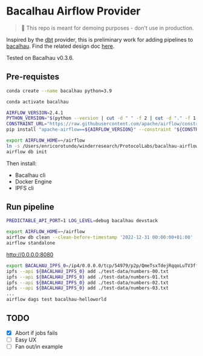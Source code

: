 # Bacalhau Airflow Provider

> :construction: This repo is meant for demoing purposes - don't use in production.

Inspired by the [dbt](https://airflow.apache.org/docs/apache-airflow-providers-dbt-cloud/stable/_api/airflow/providers/dbt/cloud/index.html) provider, this is preliminary work for adding pipelines to [bacalhau](https://github.com/filecoin-project/bacalhau).
Find the related design doc [here](https://hackmd.io/@usN-geg4Q_iFcXZ-UCZpoQ/rkW5FE3Mj).

Tested on Bacalhau v0.3.6.

## Pre-requistes

```bash
conda create --name bacalhau python=3.9

conda activate bacalhau

AIRFLOW_VERSION=2.4.1
PYTHON_VERSION="$(python --version | cut -d " " -f 2 | cut -d "." -f 1-2)"
CONSTRAINT_URL="https://raw.githubusercontent.com/apache/airflow/constraints-${AIRFLOW_VERSION}/constraints-${PYTHON_VERSION}.txt"
pip install "apache-airflow==${AIRFLOW_VERSION}" --constraint "${CONSTRAINT_URL}"

export AIRFLOW_HOME=~/airflow
ln -s /Users/enricorotundo/winderresearch/ProtocolLabs/bacalhau-airflow-provider/ ./dags
airflow db init
```

Then install:

* Bacalhau cli
* Docker Engine
* IPFS cli

## Run pipeline

```bash
PREDICTABLE_API_PORT=1 LOG_LEVEL=debug bacalhau devstack
```

```bash
export AIRFLOW_HOME=~/airflow
airflow db clean --clean-before-timestamp '2022-12-31 00:00:00+01:00' --yes
airflow standalone
```

http://0.0.0.0:8080


```bash
export BACALHAU_IPFS_0=/ip4/0.0.0.0/tcp/54979/p2p/QmeTsxTdejRqqoLuTV3ffbbHEZRbywkyuiXVP6azudiJRx
ipfs --api ${BACALHAU_IPFS_0} add ./test-data/numbers-00.txt
ipfs --api ${BACALHAU_IPFS_0} add ./test-data/numbers-01.txt
ipfs --api ${BACALHAU_IPFS_0} add ./test-data/numbers-02.txt
ipfs --api ${BACALHAU_IPFS_0} add ./test-data/numbers-03.txt
...
airflow dags test bacalhau-helloworld
```

## TODO

- [x] Abort if jobs fails
- [ ] Easy UX
- [ ] Fan out/in example
